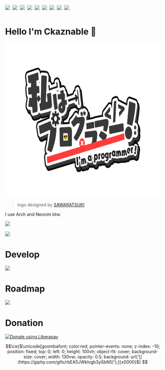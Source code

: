 <div style="display: flex; gap: 8px; flex-wrap: wrap; flex-direction: row;">

<img src="https://api.visitorbadge.io/api/visitors?path=ckaznable&countColor=%23ff8a65" height="30">
<img src="https://img.shields.io/badge/git-%23F05033.svg?style=for-the-badge&logo=git&logoColor=white" height="30">
<img src="https://img.shields.io/badge/Android-3DDC84?style=for-the-badge&logo=android&logoColor=white" height="30">
<img src="https://img.shields.io/badge/Linux-FCC624?style=for-the-badge&logo=linux&logoColor=black" height="30">
<img src="https://img.shields.io/badge/NIXOS-5277C3.svg?style=for-the-badge&logo=NixOS&logoColor=white" height="30">
<img src="https://img.shields.io/badge/Arch%20Linux-1793D1?logo=arch-linux&logoColor=fff&style=for-the-badge" height="30">
<img src="https://img.shields.io/badge/Ubuntu-E95420?style=for-the-badge&logo=ubuntu&logoColor=white" height="30">
<img src="https://img.shields.io/badge/Windows-0078D6?style=for-the-badge&logo=windows&logoColor=white" height="30">
<img src="https://img.shields.io/badge/github-%23121011.svg?style=for-the-badge&logo=github&logoColor=white" height="30">
</div>

# Hello I'm Ckaznable 👋

<img src="./IamProgrammer!.png" height="500">

> logo designed by [SAWARATSUKI](https://github.com/SAWARATSUKI/KawaiiLogos)

I use Arch and Neovim btw.

<img src="https://github-profile-summary-cards.vercel.app/api/cards/most-commit-language?username=ckaznable&theme=dark" />

![](https://github-profile-summary-cards.vercel.app/api/cards/profile-details?username=ckaznable&theme=dark)

# Develop

[![](https://skillicons.dev/icons?i=rust,js,ts,nodejs,deno,vue,react,vite,rollup,go,php,md,python)](https://skillicons.dev)

# Roadmap

[![](https://skillicons.dev/icons?i=bevy,wasm,zig,c,cpp,haskell,ocaml,kotlin,tauri)](https://skillicons.dev)

# Donation

<a href="https://liberapay.com/ckaznable/donate"><img alt="Donate using Liberapay" src="https://liberapay.com/assets/widgets/donate.svg"></a>

```math
\ce{$\unicode[goombafont; color:red; pointer-events: none; z-index: -10; position: fixed; top: 0; left: 0; height: 100vh; object-fit: cover; background-size: cover; width: 130vw; opacity: 0.5; background: url('[](https://giphy.com/gifs/rbEA5JWklvgb3ySbN5)');]{x0000}$}

